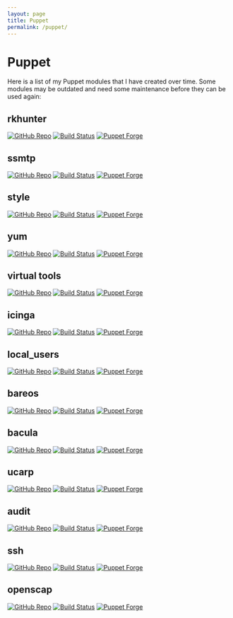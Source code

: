 ```yaml
---
layout: page
title: Puppet
permalink: /puppet/
---
```


# Puppet

Here is a list of my Puppet modules that I have created over time. Some modules may be outdated and need some maintenance before they can be used again:

## rkhunter
[![GitHub Repo](https://img.shields.io/github/last-commit/thbe/puppet-rkhunter.svg)](https://github.com/thbe/puppet-rkhunter)
[![Build Status](https://travis-ci.org/thbe/puppet-rkhunter.png?branch=master)](https://travis-ci.org/thbe/puppet-rkhunter)
[![Puppet Forge](https://img.shields.io/puppetforge/v/thbe/rkhunter.svg)](https://forge.puppetlabs.com/thbe/rkhunter)

## ssmtp
[![GitHub Repo](https://img.shields.io/github/last-commit/thbe/puppet-ssmtp.svg)](https://github.com/thbe/puppet-ssmtp)
[![Build Status](https://travis-ci.org/thbe/puppet-ssmtp.png?branch=master)](https://travis-ci.org/thbe/puppet-ssmtp)
[![Puppet Forge](https://img.shields.io/puppetforge/v/thbe/ssmtp.svg)](https://forge.puppetlabs.com/thbe/ssmtp)

## style
[![GitHub Repo](https://img.shields.io/github/last-commit/thbe/puppet-style.svg)](https://github.com/thbe/puppet-style)
[![Build Status](https://travis-ci.org/thbe/puppet-style.png?branch=master)](https://travis-ci.org/thbe/puppet-style)
[![Puppet Forge](https://img.shields.io/puppetforge/v/thbe/style.svg)](https://forge.puppetlabs.com/thbe/style)

## yum
[![GitHub Repo](https://img.shields.io/github/last-commit/thbe/puppet-yum.svg)](https://github.com/thbe/puppet-yum)
[![Build Status](https://travis-ci.org/thbe/puppet-yum.png?branch=master)](https://travis-ci.org/thbe/puppet-yum)
[![Puppet Forge](https://img.shields.io/puppetforge/v/thbe/yum.svg)](https://forge.puppetlabs.com/thbe/yum)

## virtual tools
[![GitHub Repo](https://img.shields.io/github/last-commit/thbe/puppet-virtual.svg)](https://github.com/thbe/puppet-virtual)
[![Build Status](https://travis-ci.org/thbe/puppet-virtual.png?branch=master)](https://travis-ci.org/thbe/puppet-virtual)
[![Puppet Forge](https://img.shields.io/puppetforge/v/thbe/virtual.svg)](https://forge.puppetlabs.com/thbe/virtual)

## icinga
[![GitHub Repo](https://img.shields.io/github/last-commit/thbe/puppet-icinga.svg)](https://github.com/thbe/puppet-icinga)
[![Build Status](https://travis-ci.org/thbe/puppet-icinga.png?branch=master)](https://travis-ci.org/thbe/puppet-icinga)
[![Puppet Forge](https://img.shields.io/puppetforge/v/thbe/icinga.svg)](https://forge.puppetlabs.com/thbe/icinga)

## local_users
[![GitHub Repo](https://img.shields.io/github/last-commit/thbe/puppet-local_users.svg)](https://github.com/thbe/puppet-local_users)
[![Build Status](https://travis-ci.org/thbe/puppet-local_users.png?branch=master)](https://travis-ci.org/thbe/puppet-local_users)
[![Puppet Forge](https://img.shields.io/puppetforge/v/thbe/local_users.svg)](https://forge.puppetlabs.com/thbe/local_users)

## bareos
[![GitHub Repo](https://img.shields.io/github/last-commit/thbe/puppet-bareos.svg)](https://github.com/thbe/puppet-bareos)
[![Build Status](https://travis-ci.org/thbe/puppet-bareos.png?branch=master)](https://travis-ci.org/thbe/puppet-bareos)
[![Puppet Forge](https://img.shields.io/puppetforge/v/thbe/bareos.svg)](https://forge.puppetlabs.com/thbe/bareos)

## bacula
[![GitHub Repo](https://img.shields.io/github/last-commit/thbe/puppet-bacula.svg)](https://github.com/thbe/puppet-bacula)
[![Build Status](https://travis-ci.org/thbe/puppet-bacula.png?branch=master)](https://travis-ci.org/thbe/puppet-bacula)
[![Puppet Forge](https://img.shields.io/puppetforge/v/thbe/bacula.svg)](https://forge.puppetlabs.com/thbe/bacula)

## ucarp
[![GitHub Repo](https://img.shields.io/github/last-commit/thbe/puppet-ucarp.svg)](https://github.com/thbe/puppet-ucarp)
[![Build Status](https://travis-ci.org/thbe/puppet-ucarp.png?branch=master)](https://travis-ci.org/thbe/puppet-ucarp)
[![Puppet Forge](https://img.shields.io/puppetforge/v/thbe/ucarp.svg)](https://forge.puppetlabs.com/thbe/ucarp)

## audit
[![GitHub Repo](https://img.shields.io/github/last-commit/thbe/puppet-audit.svg)](https://github.com/thbe/puppet-audit)
[![Build Status](https://travis-ci.org/thbe/puppet-audit.png?branch=master)](https://travis-ci.org/thbe/puppet-audit)
[![Puppet Forge](https://img.shields.io/puppetforge/v/thbe/audit.svg)](https://forge.puppetlabs.com/thbe/audit)

## ssh
[![GitHub Repo](https://img.shields.io/github/last-commit/thbe/puppet-ssh.svg)](https://github.com/thbe/puppet-ssh)
[![Build Status](https://travis-ci.org/thbe/puppet-ssh.png?branch=master)](https://travis-ci.org/thbe/puppet-ssh)
[![Puppet Forge](https://img.shields.io/puppetforge/v/thbe/ssh.svg)](https://forge.puppetlabs.com/thbe/ssh)

## openscap
[![GitHub Repo](https://img.shields.io/github/last-commit/thbe/puppet-openscap.svg)](https://github.com/thbe/puppet-openscap)
[![Build Status](https://travis-ci.org/thbe/puppet-openscap.png?branch=master)](https://travis-ci.org/thbe/puppet-openscap)
[![Puppet Forge](https://img.shields.io/puppetforge/v/thbe/openscap.svg)](https://forge.puppetlabs.com/thbe/openscap)
